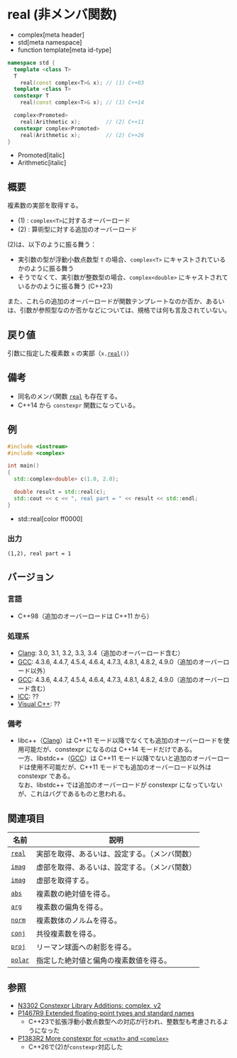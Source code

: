 # real (非メンバ関数)
* complex[meta header]
* std[meta namespace]
* function template[meta id-type]

```cpp
namespace std {
  template <class T>
  T
    real(const complex<T>& x); // (1) C++03
  template <class T>
  constexpr T
    real(const complex<T>& x); // (1) C++14

  complex<Promoted>
    real(Arithmetic x);        // (2) C++11
  constexpr complex<Promoted>
    real(Arithmetic x);        // (2) C++26
}
```
* Promoted[italic]
* Arithmetic[italic]

## 概要
複素数の実部を取得する。

- (1) : `complex<T>`に対するオーバーロード
- (2) : 算術型に対する追加のオーバーロード

(2)は、以下のように振る舞う：

- 実引数の型が浮動小数点数型 `T` の場合、`complex<T>` にキャストされているかのように振る舞う
- そうでなくて、実引数が整数型の場合、`complex<double>` にキャストされているかのように振る舞う (C++23)

また、これらの追加のオーバーロードが関数テンプレートなのか否か、あるいは、引数が参照型なのか否かなどについては、規格では何も言及されていない。


## 戻り値
引数に指定した複素数 `x` の実部（`x.`[`real`](real.md)`()`）


## 備考
- 同名のメンバ関数 [`real`](real.md) も存在する。
- C++14 から `constexpr` 関数になっている。


## 例
```cpp example
#include <iostream>
#include <complex>

int main()
{
  std::complex<double> c(1.0, 2.0);

  double result = std::real(c);
  std::cout << c << ", real part = " << result << std::endl;
}
```
* std::real[color ff0000]

### 出力
```
(1,2), real part = 1
```


## バージョン
### 言語
- C++98（追加のオーバーロードは C++11 から）

### 処理系
- [Clang](/implementation.md#clang): 3.0, 3.1, 3.2, 3.3, 3.4（追加のオーバーロード含む）
- [GCC](/implementation.md#gcc): 4.3.6, 4.4.7, 4.5.4, 4.6.4, 4.7.3, 4.8.1, 4.8.2, 4.9.0（追加のオーバーロード以外）
- [GCC](/implementation.md#gcc): 4.3.6, 4.4.7, 4.5.4, 4.6.4, 4.7.3, 4.8.1, 4.8.2, 4.9.0（追加のオーバーロード含む）
- [ICC](/implementation.md#icc): ??
- [Visual C++](/implementation.md#visual_cpp): ??

### 備考
- libc++（[Clang](/implementation.md#clang)）は C++11 モード以降でなくても追加のオーバーロードを使用可能だが、constexpr になるのは C++14 モードだけである。  
	一方、libstdc++（[GCC](/implementation.md#gcc)）は C++11 モード以降でないと追加のオーバーロードは使用不可能だが、C++11 モードでも追加のオーバーロード以外は constexpr である。  
	なお、libstdc++ では追加のオーバーロードが constexpr になっていないが、これはバグであるものと思われる。


## 関連項目

| 名前                   | 説明                                           |
|------------------------|------------------------------------------------|
| [`real`](real.md)      | 実部を取得、あるいは、設定する。（メンバ関数） |
| [`imag`](imag.md)      | 虚部を取得、あるいは、設定する。（メンバ関数） |
| [`imag`](imag_free.md) | 虚部を取得する。                               |
| [`abs`](abs.md)        | 複素数の絶対値を得る。                         |
| [`arg`](arg.md)        | 複素数の偏角を得る。                           |
| [`norm`](norm.md)      | 複素数体のノルムを得る。                       |
| [`conj`](conj.md)      | 共役複素数を得る。                             |
| [`proj`](proj.md)      | リーマン球面への射影を得る。                   |
| [`polar`](polar.md)    | 指定した絶対値と偏角の複素数値を得る。         |


## 参照
- [N3302 Constexpr Library Additions: complex, v2](http://www.open-std.org/jtc1/sc22/wg21/docs/papers/2011/n3302.html)
- [P1467R9 Extended floating-point types and standard names](https://www.open-std.org/jtc1/sc22/wg21/docs/papers/2022/p1467r9.html)
    - C++23で拡張浮動小数点数型への対応が行われ、整数型も考慮されるようになった
- [P1383R2 More constexpr for `<cmath>` and `<complex>`](https://open-std.org/jtc1/sc22/wg21/docs/papers/2023/p1383r2.pdf)
    - C++26で(2)が`constexpr`対応した
